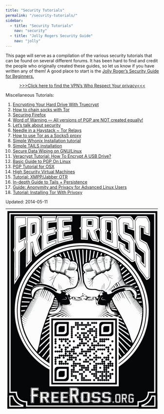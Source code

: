 ```yaml
---
title: "Security Tutorials"
permalink: "/security-tutorials/"
sidebar:
  - title: "Security Tutorials"
    nav: "security"
  - title: "Jolly Rogers Security Guide"
    nav: "jolly"
---
```


<p>This page will serve as a compilation of the various security tutorials that can be found on several different forums. It has been hard to find and credit the people who originally created these guides, so let us know if you have written any of them! A good place to start is the <a href="/jolly-rogers-security-guide-for-beginners/">Jolly Roger’s Security Guide for Beginners.</a></p>
<p style="text-align: center;"><a href="/vpn-comparison-chart/">&gt;&gt;&gt;Click here to find the VPN&#8217;s Who Respect Your privacy&lt;&lt;&lt;</a></p>
<p>Miscellaneous Tutorials:</p>
<ol>
<li><a href="/security-tutorials/encrypting-hard-drive-truecrypt/">Encrypting Your Hard Drive With Truecrypt</a></li>
<li><a href="/security-tutorials/chain-socks-tor/">How to chain socks with Tor</a></li>
<li><a href="/security-tutorials/securing-firefox/">Securing Firefox</a></li>
<li><a href="/security-tutorials/word-warning-versions-pgp-created-equally/">Word of Warning — All versions of PGP are NOT created equally!</a></li>
<li><a href="/security-tutorials/lets-talk-security/">Let’s talk about security</a></li>
<li><a href="/security-tutorials/needle-haystack-tor-relays/">Needle in a Haystack ~ Tor Relays</a></li>
<li><a href="/2014/05/23/use-tor-socks5-proxy/">How to use Tor as a Socks5 proxy</a></li>
<li><a href="/2014/06/13/simple-whonix-installation-tutorial/">Simple Whonix Installation tutorial</a></li>
<li><a href="/2014/06/14/simple-tails-installation/">Simple TAILS installation</a></li>
<li><a href="/2014/11/24/secure-data-wiping-gnulinux/">Secure Data Wiping on GNU/Linux</a></li>
<li><a href="/2015/02/09/veracrypt-tutorial-how-to-encrypt-usb-drive/">Veracrypt Tutorial: How To Encrypt A USB Drive?</a></li>
<li><a href="/2015/02/17/basic-guide-pgp-linux/" rel="bookmark">Basic Guide to PGP On Linux</a></li>
<li><a href="/2015/02/20/pgp-tutorial-os-x/">PGP Tutorial for OSX</a></li>
<li><a href="/2015/03/02/tutorial-high-security-virtual-machines/">High Security Virtual Machines</a></li>
<li><a title="Permalink to Tutorial: XMPP/Jabber OTR" href="http://www.deepdotweb.com/2015/05/17/tutorial-xmppjabber-otr/" rel="bookmark">Tutorial: XMPP/Jabber OTR</a></li>
<li><a title="Permalink to In-depth Guide to Tails + Persistence" href="http://www.deepdotweb.com/2015/06/05/in-depth-guide-to-tails-persistence/" rel="bookmark">In-depth Guide to Tails + Persistence</a></li>
<li><a title="Permalink to Guide: Anonymity and Privacy for Advanced Linux Users" href="https://www.deepdotweb.com/2015/06/15/guide-anonymity-and-privacy-for-advanced-linux-users/" rel="bookmark">Guide: Anonymity and Privacy for Advanced Linux Users</a></li>
<li><a title="Permalink to Tutorial: Installing Tor With Privoxy" href="https://www.deepdotweb.com/2015/09/05/tutorial-installing-tor-with-privoxy/" rel="bookmark">Tutorial: Installing Tor With Privoxy</a></li>
</ol>

Updated: 2014-05-11

![](free_ross.jpg)
